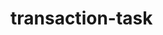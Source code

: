 # transaction-task

<!-- # coding-task
to Run This File Please install npm install Pacages and nodemon packages
Follow these steps to run
1. npm install
2. npm i nodemon
3. npm start
and Make sure that your local host mongodb should be conneted while runninng and then run the frontend -->
<!-- transaction-app contains Frontend code -->
